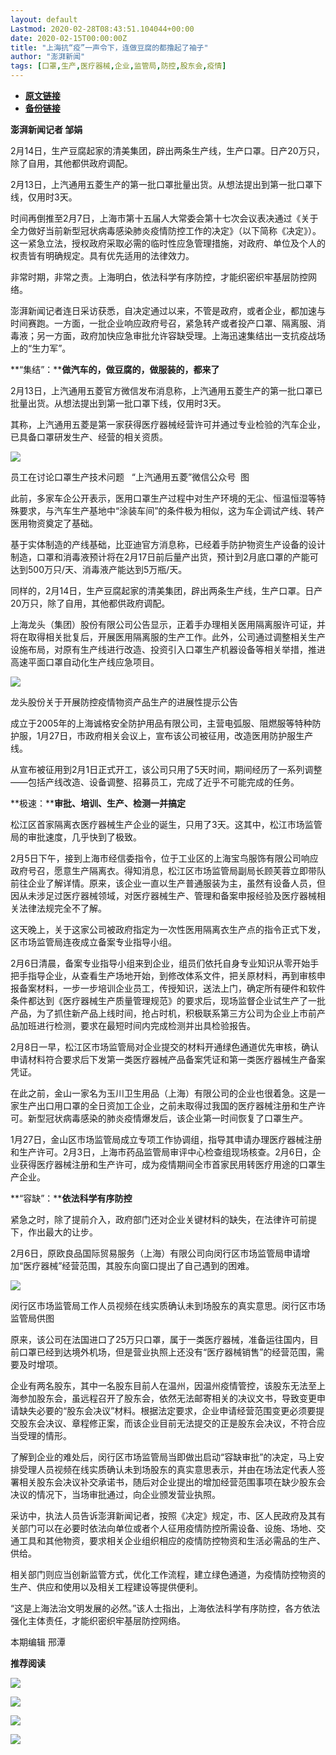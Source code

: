 ```yaml
---
layout: default
Lastmod: 2020-02-28T08:43:51.104044+00:00
date: 2020-02-15T00:00:00Z
title: "上海抗“疫”一声令下，连做豆腐的都撸起了袖子"
author: "澎湃新闻"
tags: [口罩,生产,医疗器械,企业,监管局,防控,股东会,疫情]
---
```


* [**原文链接**](http://mp.weixin.qq.com/s?__biz=MjM5MzI5NTU3MQ==&mid=2651583680&idx=2&sn=06e65a3873b2467bf1f31dcecf8d1cdf&chksm=bd66697c8a11e06a62fdbb7fa349a024e620d139d78874ed49ff7e7d885331aabb2d0ebaa036#rd)
* [**备份链接**](http://archive.today/CY7qz)


**澎湃新闻记者 邹娟**

2月14日，生产豆腐起家的清美集团，辟出两条生产线，生产口罩。日产20万只，除了自用，其他都供政府调配。

  
2月13日，上汽通用五菱生产的第一批口罩批量出货。从想法提出到第一批口罩下线，仅用时3天。

  
时间再倒推至2月7日，上海市第十五届人大常委会第十七次会议表决通过《关于全力做好当前新型冠状病毒感染肺炎疫情防控工作的决定》（以下简称《决定》）。这一紧急立法，授权政府采取必需的临时性应急管理措施，对政府、单位及个人的权责皆有明确规定。具有优先适用的法律效力。

  
非常时期，非常之责。上海明白，依法科学有序防控，才能织密织牢基层防控网络。

  
澎湃新闻记者连日采访获悉，自决定通过以来，不管是政府，或者企业，都加速与时间赛跑。一方面，一批企业响应政府号召，紧急转产或者投产口罩、隔离服、消毒液；另一方面，政府加快应急审批允许容缺受理。上海迅速集结出一支抗疫战场上的“生力军”。

  
**“集结”：****做汽车的，做豆腐的，做服装的，都来了**

2月13日，上汽通用五菱官方微信发布消息称，上汽通用五菱生产的第一批口罩已批量出货。从想法提出到第一批口罩下线，仅用时3天。

其称，上汽通用五菱是第一家获得医疗器械经营许可并通过专业检验的汽车企业，已具备口罩研发生产、经营的相关资质。

![](/images/post/c36bfcca8ff7fcf151f1678ee33b386d.jpg)

员工在讨论口罩生产技术问题   “上汽通用五菱”微信公众号  图

  
此前，多家车企公开表示，医用口罩生产过程中对生产环境的无尘、恒温恒湿等特殊要求，与汽车生产基地中“涂装车间”的条件极为相似，这为车企调试产线、转产医用物资奠定了基础。

  
基于实体制造的产线基础，比亚迪官方消息称，已经着手防护物资生产设备的设计制造，口罩和消毒液预计将在2月17日前后量产出货，预计到2月底口罩的产能可达到500万只/天、消毒液产能达到5万瓶/天。

  
同样的，2月14日，生产豆腐起家的清美集团，辟出两条生产线，生产口罩。日产20万只，除了自用，其他都供政府调配。

上海龙头（集团）股份有限公司公告显示，正着手办理相关医用隔离服许可证，并将在取得相关批复后，开展医用隔离服的生产工作。此外，公司通过调整相关生产设施布局，对原有生产线进行改造、投资引入口罩生产机器设备等相关举措，推进高速平面口罩自动化生产线应急项目。

![](/images/post/3114f683f4a53bad7bb01d19cfc0e7e3.jpg)

龙头股份关于开展防控疫情物资产品生产的进展性提示公告

  
成立于2005年的上海诚格安全防护用品有限公司，主营电弧服、阻燃服等特种防护服，1月27日，市政府相关会议上，宣布该公司被征用，改造医用防护服生产线。

  
从宣布被征用到2月1日正式开工，该公司只用了5天时间，期间经历了一系列调整——包括产线改造、设备调整、招募员工，完成了近乎不可能完成的任务。

  
**极速：****审批、培训、生产、检测一并搞定**

松江区首家隔离衣医疗器械生产企业的诞生，只用了3天。这其中，松江市场监管局的审批速度，几乎快到了极致。

  
2月5日下午，接到上海市经信委指令，位于工业区的上海宝鸟服饰有限公司响应政府号召，愿意生产隔离衣。得知消息，松江区市场监管局副局长顾芙蓉立即带队前往企业了解详情。原来，该企业一直以生产普通服装为主，虽然有设备人员，但因从未涉足过医疗器械领域，对医疗器械生产、管理和备案申报经验及医疗器械相关法律法规完全不了解。

  
这天晚上，关于这家公司被政府指定为一次性医用隔离衣生产点的指令正式下发，区市场监管局连夜成立备案专业指导小组。

  
2月6日清晨，备案专业指导小组来到企业，组员们依托自身专业知识从零开始手把手指导企业，从查看生产场地开始，到修改体系文件，把关原材料，再到审核申报备案材料，一步一步培训企业员工，传授知识，送法上门，确定所有硬件和软件条件都达到《医疗器械生产质量管理规范》的要求后，现场监督企业试生产了一批产品，为了抓住新产品上线时间，抢占时机，积极联系第三方公司为企业上市前产品加班进行检测，要求在最短时间内完成检测并出具检验报告。

  
2月8日一早，松江区市场监管局对企业提交的材料开通绿色通道优先审核，确认申请材料符合要求后下发第一类医疗器械产品备案凭证和第一类医疗器械生产备案凭证。

  
在此之前，金山一家名为玉川卫生用品（上海）有限公司的企业也很着急。这是一家生产出口用口罩的全日资加工企业，之前未取得过我国的医疗器械注册和生产许可。新型冠状病毒感染的肺炎疫情爆发后，该企业第一时间恢复了口罩生产。

  
1月27日，金山区市场监管局成立专项工作协调组，指导其申请办理医疗器械注册和生产许可。2月3日，上海市药品监管局审评中心检查组现场核查。2月6日，企业获得医疗器械注册和生产许可，成为疫情期间全市首家民用转医疗用途的口罩生产企业。

  
**“容缺”：****依法科学有序防控**

紧急之时，除了提前介入，政府部门还对企业关键材料的缺失，在法律许可前提下，作出最大的让步。

2月6日，原欧良品国际贸易服务（上海）有限公司向闵行区市场监管局申请增加“医疗器械”经营范围，其股东向窗口提出了自己遇到的困难。

![](/images/post/f4a1d0880c964ba616035fe025cd1dd9.jpg)

闵行区市场监管局工作人员视频在线实质确认未到场股东的真实意思。闵行区市场监管局供图

  
原来，该公司在法国进口了25万只口罩，属于一类医疗器械，准备运往国内，目前口罩已经到达境外机场，但是营业执照上还没有“医疗器械销售”的经营范围，需要及时增项。

  
企业有两名股东，其中一名股东目前人在温州，因温州疫情管控，该股东无法至上海参加股东会，虽远程召开了股东会，依然无法邮寄相关的决议文书，导致变更申请缺失必要的“股东会决议”材料。根据法定要求，企业申请经营范围变更必须要提交股东会决议、章程修正案，而该企业目前无法提交的正是股东会决议，不符合应当受理的情形。

  
了解到企业的难处后，闵行区市场监管局当即做出启动“容缺审批”的决定，马上安排受理人员视频在线实质确认未到场股东的真实意思表示，并由在场法定代表人签署相关股东会决议补交承诺书，随后对企业提出的增加经营范围事项在缺少股东会决议的情况下，当场审批通过，向企业颁发营业执照。

  
采访中，执法人员告诉澎湃新闻记者，按照《决定》规定，市、区人民政府及其有关部门可以在必要时依法向单位或者个人征用疫情防控所需设备、设施、场地、交通工具和其他物资，要求相关企业组织相应的疫情防控物资和生活必需品的生产、供给。

  
相关部门则应当创新监管方式，优化工作流程，建立绿色通道，为疫情防控物资的生产、供应和使用以及相关工程建设等提供便利。

  
“这是上海法治文明发展的必然。”该人士指出，上海依法科学有序防控，各方依法强化主体责任，才能织密织牢基层防控网络。

本期编辑 邢潭  

**推荐阅读**

[![](/images/post/d9b2979523c085a8e87ed5b7376db19d.jpg)](http://mp.weixin.qq.com/s?__biz=MjM5MzI5NTU3MQ==&mid=2651582994&idx=1&sn=17a647fb138df32092f2e3e8bda9f32c&chksm=bd666fae8a11e6b8de57273e6555d29b3caeab1cc387b3acaa860b49e8cafe52b3a8cb2d37db&scene=21#wechat_redirect)

[![](/images/post/6c8a6322a108bdcfa23942f4ea70d6f8.jpg)](http://mp.weixin.qq.com/s?__biz=MjM5MzI5NTU3MQ==&mid=2651582049&idx=2&sn=d4e0bd334eaf5e0e31378f3c03039b0c&chksm=bd6673dd8a11facb3944ac9acda5c255a363f1e0063d1eb68d0bffd93b036eeb5ec93575ad6e&scene=21#wechat_redirect)

[![](/images/post/65c5c2be42482f1d7439c715bea9218c.jpg)](http://mp.weixin.qq.com/s?__biz=MjM5MzI5NTU3MQ==&mid=2651581366&idx=1&sn=c530e7b9f67d0752b8ba5883493c6cd3&chksm=bd66760a8a11ff1cf31bfd533425b24cbef9f8ce43830f2e5087bd4954d97311adeb3f9e4791&scene=21#wechat_redirect)

![](/images/post/faa036129172f4ba4cb775ad946d1eff.jpg)

